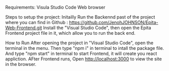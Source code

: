 Requirements:
Visula Studio Code
Web browser

Steps to setup the project:
Initailly Run the Backennd past of the project where you can find in Github : https://github.com/JenohJOHNSON/Epita-Web-Frontend.git
Install the "Visual Studio Code", then open the Epita Frontend project file in it, which allow you to run the back end.

How to Run
After opening the project in "Visual Studio Code", open the terminal in the menu.
Then type "npm i" in terminal to intall the package file.
And type "npm start" in terminal to start Frontend, it will create you react appliction.
AFter Frontend runs, Open [http://localhost:3000](http://localhost:3000) to view the site in the browser.
